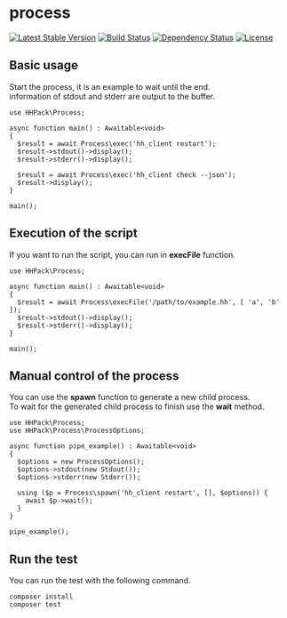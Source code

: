# process

[![Latest Stable Version](https://poser.pugx.org/hhpack/process/v/stable)](https://packagist.org/packages/hhpack/process)
[![Build Status](https://travis-ci.org/hhpack/process.svg)](https://travis-ci.org/hhpack/process)
[![Dependency Status](https://www.versioneye.com/user/projects/56298e1036d0ab00160011a2/badge.svg?style=flat)](https://www.versioneye.com/user/projects/56298e1036d0ab00160011a2)
[![License](https://poser.pugx.org/hhpack/process/license)](https://packagist.org/packages/hhpack/process)

## Basic usage

Start the process, it is an example to wait until the end.  
information of stdout and stderr are output to the buffer.

```hack
use HHPack\Process;

async function main() : Awaitable<void>
{
  $result = await Process\exec('hh_client restart');
  $result->stdout()->display();
  $result->stderr()->display();

  $result = await Process\exec('hh_client check --json');
  $result->display();
}

main();
```

## Execution of the script

If you want to run the script, you can run in **execFile** function.

```hack
use HHPack\Process;

async function main() : Awaitable<void>
{
  $result = await Process\execFile('/path/to/example.hh', [ 'a', 'b' ]);
  $result->stdout()->display();
  $result->stderr()->display();
}

main();
```

## Manual control of the process

You can use the **spawn** function to generate a new child process.  
To wait for the generated child process to finish use the **wait** method.

```hack
use HHPack\Process;
use HHPack\Process\ProcessOptions;

async function pipe_example() : Awaitable<void>
{
  $options = new ProcessOptions();
  $options->stdout(new Stdout());
  $options->stderr(new Stderr());

  using ($p = Process\spawn('hh_client restart', [], $options)) {
    await $p->wait();
  }
}

pipe_example();
```


## Run the test

You can run the test with the following command.

	composer install
	composer test
